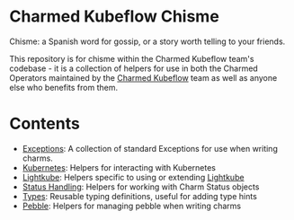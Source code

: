 # Charmed Kubeflow Chisme

Chisme: a Spanish word for gossip, or a story worth telling to your friends.  

This repository is for chisme within the Charmed Kubeflow team's codebase - it is a collection of helpers for use in 
both the Charmed Operators maintained by the [Charmed Kubeflow](ckf) team as well as anyone else who benefits from them.

# Contents

* [Exceptions](./src/charmed_kubeflow_chisme/exceptions/README.md): A collection of standard Exceptions for use when writing charms.
* [Kubernetes](./src/charmed_kubeflow_chisme/kubernetes/README.md): Helpers for interacting with Kubernetes
* [Lightkube](./src/charmed_kubeflow_chisme/lightkube/README.md): Helpers specific to using or extending [Lightkube](lightkube-rtd)
* [Status Handling](./src/charmed_kubeflow_chisme/status_handling/README.md): Helpers for working with Charm Status objects
* [Types](./src/charmed_kubeflow_chisme/types/README.md): Reusable typing definitions, useful for adding type hints
* [Pebble](./src/charmed_kubeflow_chisme/pebble/README.md): Helpers for managing pebble when writing charms

[ckf]: https://charmed-kubeflow.io/
[lightkube-rtd]: https://lightkube.readthedocs.io/en/latest/
